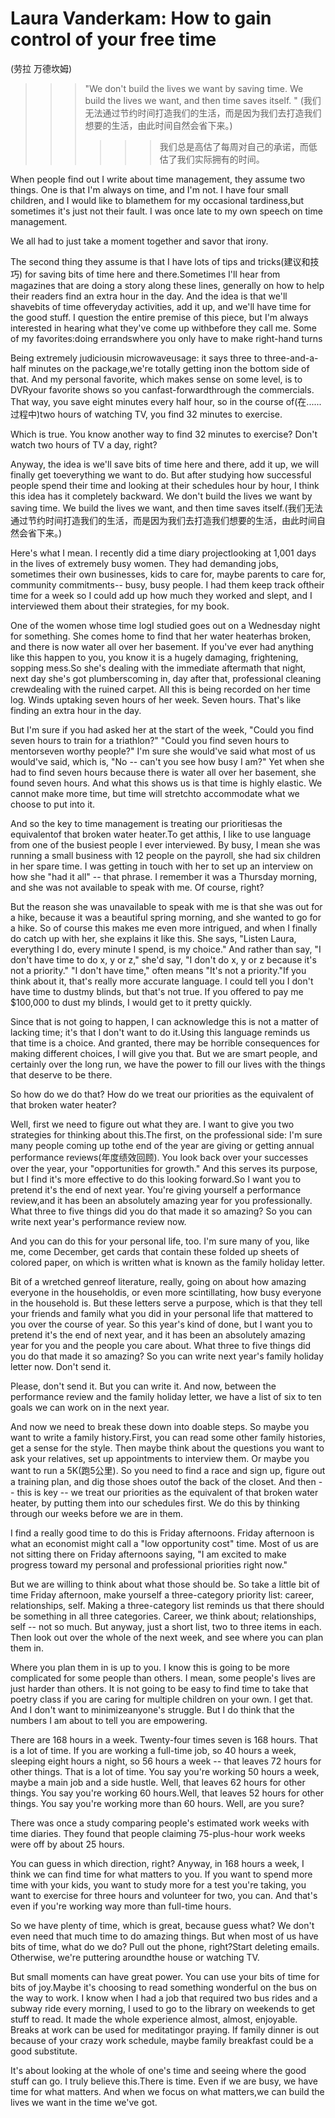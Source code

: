 # Laura Vanderkam: How to gain control of your free time
(劳拉 万德坎姆)
>>>"We don't build the lives we want by saving time. We build the lives we want, and then time saves itself. " (我们无法通过节约时间打造我们的生活，而是因为我们去打造我们想要的生活，由此时间自然会省下来。)
>>>>>>我们总是高估了每周对自己的承诺，而低估了我们实际拥有的时间。


When people find out I write about time management, they assume two things. One is that I'm always on time, and I'm not. I have four small children, and I would like to blamethem for my occasional tardiness,but sometimes it's just not their fault. I was once late to my own speech on time management.

We all had to just take a moment together and savor that irony.

The second thing they assume is that I have lots of tips and tricks(建议和技巧) for saving bits of time here and there.Sometimes I'll hear from magazines that are doing a story along these lines, generally on how to help their readers find an extra hour in the day. And the idea is that we'll shavebits of time offeveryday activities, add it up, and we'll have time for the good stuff. I question the entire premise of this piece, but I'm always interested in hearing what they've come up withbefore they call me. Some of my favorites:doing errandswhere you only have to make right-hand turns

Being extremely judiciousin microwaveusage: it says three to three-and-a-half minutes on the package,we're totally getting inon the bottom side of that. And my personal favorite, which makes sense on some level, is to DVRyour favorite shows so you canfast-forwardthrough the commercials. That way, you save eight minutes every half hour, so in the course of(在......过程中)two hours of watching TV, you find 32 minutes to exercise.

Which is true. You know another way to find 32 minutes to exercise? Don't watch two hours of TV a day, right?

Anyway, the idea is we'll save bits of time here and there, add it up, we will finally get toeverything we want to do. But after studying how successful people spend their time and looking at their schedules hour by hour, I think this idea has it completely backward. We don't build the lives we want by saving time. We build the lives we want, and then time saves itself.(我们无法通过节约时间打造我们的生活，而是因为我们去打造我们想要的生活，由此时间自然会省下来。)

Here's what I mean. I recently did a time diary projectlooking at 1,001 days in the lives of extremely busy women. They had demanding jobs, sometimes their own businesses, kids to care for, maybe parents to care for, community commitments-- busy, busy people. I had them keep track oftheir time for a week so I could add up how much they worked and slept, and I interviewed them about their strategies, for my book.

One of the women whose time logI studied goes out on a Wednesday night for something. She comes home to find that her water heaterhas broken, and there is now water all over her basement. If you've ever had anything like this happen to you, you know it is a hugely damaging, frightening, sopping mess.So she's dealing with the immediate aftermath that night, next day she's got plumberscoming in, day after that, professional cleaning crewdealing with the ruined carpet. All this is being recorded on her time log. Winds uptaking seven hours of her week. Seven hours. That's like finding an extra hour in the day.

But I'm sure if you had asked her at the start of the week, "Could you find seven hours to train for a triathlon?" "Could you find seven hours to mentorseven worthy people?" I'm sure she would've said what most of us would've said, which is, "No -- can't you see how busy I am?" Yet when she had to find seven hours because there is water all over her basement, she found seven hours. And what this shows us is that time is highly elastic. We cannot make more time, but time will stretchto accommodate what we choose to put into it.

And so the key to time management is treating our prioritiesas the equivalentof that broken water heater.To get atthis, I like to use language from one of the busiest people I ever interviewed. By busy, I mean she was running a small business with 12 people on the payroll, she had six children in her spare time. I was getting in touch with her to set up an interview on how she "had it all" -- that phrase. I remember it was a Thursday morning, and she was not available to speak with me. Of course, right?

But the reason she was unavailable to speak with me is that she was out for a hike, because it was a beautiful spring morning, and she wanted to go for a hike. So of course this makes me even more intrigued, and when I finally do catch up with her, she explains it like this. She says, "Listen Laura, everything I do, every minute I spend, is my choice." And rather than say, "I don't have time to do x, y or z," she'd say, "I don't do x, y or z because it's not a priority." "I don't have time," often means "It's not a priority."If you think about it, that's really more accurate language. I could tell you I don't have time to dustmy blinds, but that's not true. If you offered to pay me $100,000 to dust my blinds, I would get to it pretty quickly.

Since that is not going to happen, I can acknowledge this is not a matter of lacking time; it's that I don't want to do it.Using this language reminds us that time is a choice. And granted, there may be horrible consequences for making different choices, I will give you that. But we are smart people, and certainly over the long run, we have the power to fill our lives with the things that deserve to be there.

So how do we do that? How do we treat our priorities as the equivalent of that broken water heater?

Well, first we need to figure out what they are. I want to give you two strategies for thinking about this.The first, on the professional side: I'm sure many people coming up tothe end of the year are giving or getting annual performance reviews(年度绩效回顾). You look back over your successes over the year, your "opportunities for growth." And this serves its purpose, but I find it's more effective to do this looking forward.So I want you to pretend it's the end of next year. You're giving yourself a performance review,and it has been an absolutely amazing year for you professionally. What three to five things did you do that made it so amazing? So you can write next year's performance review now.

And you can do this for your personal life, too. I'm sure many of you, like me, come December, get cards that contain these folded up sheets of colored paper, on which is written what is known as the family holiday letter.

Bit of a wretched genreof literature, really, going on about how amazing everyone in the householdis, or even more scintillating, how busy everyone in the household is. But these letters serve a purpose, which is that they tell your friends and family what you did in your personal life that mattered to you over the course of year. So this year's kind of done, but I want you to pretend it's the end of next year, and it has been an absolutely amazing year for you and the people you care about. What three to five things did you do that made it so amazing? So you can write next year's family holiday letter now. Don't send it.

Please, don't send it. But you can write it. And now, between the performance review and the family holiday letter, we have a list of six to ten goals we can work on in the next year.

And now we need to break these down into doable steps. So maybe you want to write a family history.First, you can read some other family histories, get a sense for the style. Then maybe think about the questions you want to ask your relatives, set up appointments to interview them. Or maybe you want to run a 5K(跑5公里). So you need to find a race and sign up, figure out a training plan, and dig those shoes outof the back of the closet. And then -- this is key -- we treat our priorities as the equivalent of that broken water heater, by putting them into our schedules first. We do this by thinking through our weeks before we are in them.

I find a really good time to do this is Friday afternoons. Friday afternoon is what an economist might call a "low opportunity cost" time. Most of us are not sitting there on Friday afternoons saying, "I am excited to make progress toward my personal and professional priorities right now."

But we are willing to think about what those should be. So take a little bit of time Friday afternoon, make yourself a three-category priority list: career, relationships, self. Making a three-category list reminds us that there should be something in all three categories. Career, we think about; relationships, self -- not so much. But anyway, just a short list, two to three items in each. Then look out over the whole of the next week, and see where you can plan them in.

Where you plan them in is up to you. I know this is going to be more complicated for some people than others. I mean, some people's lives are just harder than others. It is not going to be easy to find time to take that poetry class if you are caring for multiple children on your own. I get that. And I don't want to minimizeanyone's struggle. But I do think that the numbers I am about to tell you are empowering.

There are 168 hours in a week. Twenty-four times seven is 168 hours. That is a lot of time. If you are working a full-time job, so 40 hours a week, sleeping eight hours a night, so 56 hours a week -- that leaves 72 hours for other things. That is a lot of time. You say you're working 50 hours a week, maybe a main job and a side hustle. Well, that leaves 62 hours for other things. You say you're working 60 hours.Well, that leaves 52 hours for other things. You say you're working more than 60 hours. Well, are you sure?

There was once a study comparing people's estimated work weeks with time diaries. They found that people claiming 75-plus-hour work weeks were off by about 25 hours.

You can guess in which direction, right? Anyway, in 168 hours a week, I think we can find time for what matters to you. If you want to spend more time with your kids, you want to study more for a test you're taking, you want to exercise for three hours and volunteer for two, you can. And that's even if you're working way more than full-time hours.

So we have plenty of time, which is great, because guess what? We don't even need that much time to do amazing things. But when most of us have bits of time, what do we do? Pull out the phone, right?Start deleting emails. Otherwise, we're puttering aroundthe house or watching TV.

But small moments can have great power. You can use your bits of time for bits of joy.Maybe it's choosing to read something wonderful on the bus on the way to work. I know when I had a job that required two bus rides and a subway ride every morning, I used to go to the library on weekends to get stuff to read. It made the whole experience almost, almost, enjoyable. Breaks at work can be used for meditatingor praying. If family dinner is out because of your crazy work schedule, maybe family breakfast could be a good substitute.

It's about looking at the whole of one's time and seeing where the good stuff can go. I truly believe this.There is time. Even if we are busy, we have time for what matters. And when we focus on what matters,we can build the lives we want in the time we've got.



